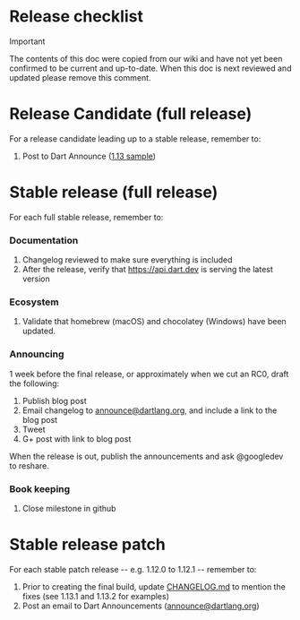 # Release checklist

> [!IMPORTANT]
> The contents of this doc were copied from our wiki and have not yet been
> confirmed to be current and up-to-date. When this doc is next reviewed and
> updated please remove this comment.

# Release Candidate (full release)

For a release candidate leading up to a stable release, remember to:

1. Post to Dart Announce ([1.13 sample](https://groups.google.com/a/dartlang.org/forum/#!topic/announce/_d8SpOQX6jE))

# Stable release (full release)

For each full stable release, remember to:

### Documentation
1. Changelog reviewed to make sure everything is included
1. After the release, verify that https://api.dart.dev is serving the latest version

### Ecosystem
1. Validate that homebrew (macOS) and chocolatey (Windows) have been updated.

### Announcing

1 week before the final release, or approximately when we cut an RC0,
draft the following:

1. Publish blog post
1. Email changelog to announce@dartlang.org, and include a link to the blog post
1. Tweet
1. G+ post with link to blog post

When the release is out, publish the announcements and ask @googledev to reshare.

### Book keeping

1. Close milestone in github

# Stable release patch 

For each stable patch release -- e.g. 1.12.0 to 1.12.1 -- remember to:

1. Prior to creating the final build, update [CHANGELOG.md](https://github.com/dart-lang/sdk/blob/master/CHANGELOG.md) to mention the fixes (see 1.13.1 and 1.13.2 for examples)
1. Post an email to Dart Announcements ([announce@dartlang.org](https://groups.google.com/a/dartlang.org/forum/#!forum/announce))

